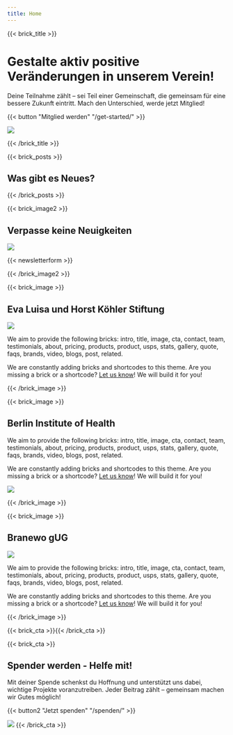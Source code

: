 ```yaml
---
title: Home
---
```


{{< brick_title >}}

# Gestalte aktiv positive Veränderungen in unserem Verein!

Deine Teilnahme zählt – sei Teil einer Gemeinschaft, die gemeinsam für eine bessere Zukunft eintritt. Mach den Unterschied, werde jetzt Mitglied!

{{< button "Mitglied werden" "/get-started/" >}}

![](/uploads/photos/alstroem-syndrom-slider-hintergrund.jpg)

{{< /brick_title >}}

{{< brick_posts >}}

## Was gibt es Neues?

{{< /brick_posts >}}

{{< brick_image2 >}}

## Verpasse keine Neuigkeiten

![](/uploads/illustrations/cuate/newsletter.svg)

{{< newsletterform >}}

{{< /brick_image2 >}}

{{< brick_image >}}

## Eva Luisa und Horst Köhler Stiftung

![](/uploads/illustrations/cuate/version-control.svg)

We aim to provide the following bricks: intro, title, image, cta, contact, team, testimonials, about, pricing, products, product, usps, stats, gallery, quote, faqs, brands, video, blogs, post, related. 

We are constantly adding bricks and shortcodes to this theme. Are you missing a brick or a shortcode? [Let us know](/contact/)! We will build it for you!

{{< /brick_image >}}

{{< brick_image >}}

## Berlin Institute of Health

We aim to provide the following bricks: intro, title, image, cta, contact, team, testimonials, about, pricing, products, product, usps, stats, gallery, quote, faqs, brands, video, blogs, post, related. 

We are constantly adding bricks and shortcodes to this theme. Are you missing a brick or a shortcode? [Let us know](/contact/)! We will build it for you!

![](/uploads/illustrations/cuate/version-control.svg)

{{< /brick_image >}}

{{< brick_image >}}

## Branewo gUG

![](/uploads/illustrations/cuate/version-control.svg)

We aim to provide the following bricks: intro, title, image, cta, contact, team, testimonials, about, pricing, products, product, usps, stats, gallery, quote, faqs, brands, video, blogs, post, related. 

We are constantly adding bricks and shortcodes to this theme. Are you missing a brick or a shortcode? [Let us know](/contact/)! We will build it for you!

{{< /brick_image >}}

{{< brick_cta >}}{{< /brick_cta >}}

{{< brick_cta >}}
## Spender werden - Helfe mit!

Mit deiner Spende schenkst du Hoffnung und unterstützt uns dabei, wichtige Projekte voranzutreiben. Jeder Beitrag zählt – gemeinsam machen wir Gutes möglich!

{{< button2 "Jetzt spenden" "/spenden/" >}}

![](/uploads/illustrations/cuate/mitglied-werden.svg)
{{< /brick_cta >}}